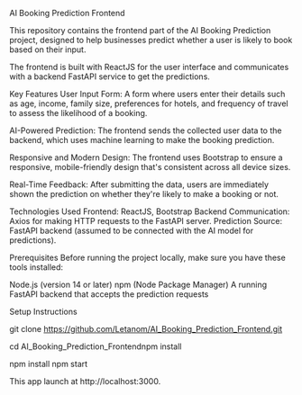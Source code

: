 AI Booking Prediction Frontend

This repository contains the frontend part of the AI Booking Prediction project, designed to help businesses predict whether a user is likely to book based on their input.

 The frontend is built with ReactJS for the user interface and communicates with a backend FastAPI service to get the predictions.

Key Features
User Input Form: A form where users enter their details such as age, income, family size, preferences for hotels, and frequency of travel to assess the likelihood of a booking.

AI-Powered Prediction: The frontend sends the collected user data to the backend, which uses machine learning to make the booking prediction.

Responsive and Modern Design: The frontend uses Bootstrap to ensure a responsive, mobile-friendly design that's consistent across all device sizes.

Real-Time Feedback: After submitting the data, users are immediately shown the prediction on whether they're likely to make a booking or not.

Technologies Used
Frontend: ReactJS, Bootstrap
Backend Communication: Axios for making HTTP requests to the FastAPI server.
Prediction Source: FastAPI backend (assumed to be connected with the AI model for predictions).

Prerequisites
Before running the project locally, make sure you have these tools installed:

Node.js (version 14 or later)
npm (Node Package Manager)
A running FastAPI backend that accepts the prediction requests

Setup Instructions

git clone https://github.com/Letanom/AI_Booking_Prediction_Frontend.git

cd AI_Booking_Prediction_Frontendnpm install

npm install
npm start

This app launch at http://localhost:3000.
